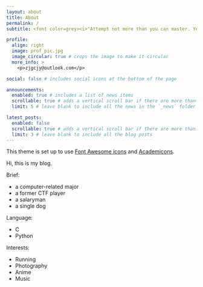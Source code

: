 ```yaml
---
layout: about
title: About
permalink: /
subtitle: <font color=grey><i>"Attempt not more than you can master. Yet let no skill be deemed a burden."</i></font>

profile:
  align: right
  image: prof_pic.jpg
  image_circular: true # crops the image to make it circular
  more_info: >
    <p>zjgcjy@outlook.com</p>

social: false # includes social icons at the bottom of the page

announcements:
  enabled: true # includes a list of news items
  scrollable: true # adds a vertical scroll bar if there are more than 3 news items
  limit: 5 # leave blank to include all the news in the `_news` folder

latest_posts:
  enabled: false
  scrollable: true # adds a vertical scroll bar if there are more than 3 new posts items
  limit: 3 # leave blank to include all the blog posts
---
```


This theme is set up to use [Font Awesome icons](https://fontawesome.com/) and [Academicons](https://jpswalsh.github.io/academicons/).

Hi, this is my blog.

Brief:

- a computer-related major
- a former CTF player
- a salaryman
- a single dog

Language:

- C
- Python

Interests:

- Running
- Photography
- Anime
- Music